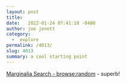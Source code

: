 ```yaml
---
layout: post
title:  
date:   2022-01-24 07:41:18 -0400
author: joe jenett
category:
  -  explore
permalink: /4013/
slug: 4013
summary: a cool starting point
---
```

[Marginalia Search - browse:random](https://search.marginalia.nu/explore/random) - superb!


<a href="https://brid.gy/publish/twitter"></a>
<data class="p-bridgy-omit-link" value="false"></data>